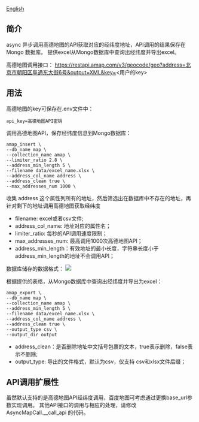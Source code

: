 [English](./README.md)

## 简介

async 异步调用高德地图的API获取对应的经纬度地址，API调用的结果保存在 Mongo 数据库。
提供excel从Mongo数据库中查询出经纬度并导出excel。

高德地图调用接口：
https://restapi.amap.com/v3/geocode/geo?address=北京市朝阳区阜通东大街6号&output=XML&key=<用户的key>

## 用法

高德地图的key可保存在.env文件中：

```
api_key=高德地图API密钥
```

调用高德地图API，保存经纬度信息到Mongo数据库：
```shell
amap_insert \
--db_name map \
--collection_name amap \
--limiter_ratio 2.8 \
--address_min_length 5 \
--filename data/excel_name.xlsx \
--address_col_name address \
--address_clean true \
--max_addresses_num 1000 \
```

收集 address 这个属性列所有的地址，然后筛选出在数据库中不存在的地址，再针对剩下的地址调用高德地图获取经纬度
- filename: excel或者csv文件;
- address_col_name: 地址对应的属性名；
- limiter_ratio: 每秒的API调用速度限制；
- max_addresses_num: 最高调用1000次高德地图API；
- address_min_length：有效地址的最小长度，字符串长度小于address_min_length的地址不会调用API；

数据库储存的数据格式：
![](https://gitee.com/jieshenai/imags/raw/master/Typora/20250820144056211.png)

根据提供的表格，从Mongo数据库中查询出经纬度并导出为excel：
```shell
amap_export \
--db_name map \
--collection_name amap \
--address_min_length 5 \
--filename data/excel_name.xlsx \
--address_col_name address \
--address_clean true \
--output_type csv \
--output_dir output
```

- address_clean：是否删除地址中文括号包裹的文本，true表示删除，false表示不删除;
- output_type: 导出的文件格式，默认为csv，仅支持 csv和xlsx文件后缀；

## API调用扩展性
虽然默认支持的是高德地图API经纬度调用，百度地图可考虑通过更换base_url参数实现调用。
其他API接口的调用与相应的处理，请修改 AsyncMapCall.__call_api 的代码。
